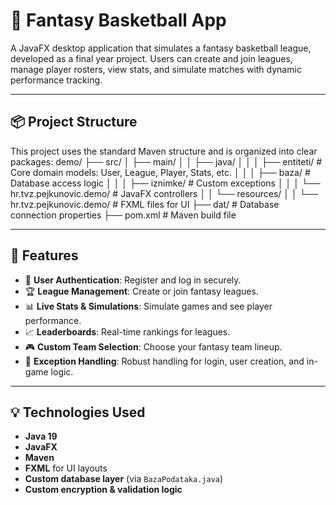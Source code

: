 # 🏀 Fantasy Basketball App

A JavaFX desktop application that simulates a fantasy basketball league, developed as a final year project. Users can create and join leagues, manage player rosters, view stats, and simulate matches with dynamic performance tracking.

---

## 📦 Project Structure

This project uses the standard Maven structure and is organized into clear packages:
demo/
├── src/
│ ├── main/
│ │ ├── java/
│ │ │ ├── entiteti/ # Core domain models: User, League, Player, Stats, etc.
│ │ │ ├── baza/ # Database access logic
│ │ │ ├── iznimke/ # Custom exceptions
│ │ │ └── hr.tvz.pejkunovic.demo/ # JavaFX controllers
│ │ └── resources/
│ │ └── hr.tvz.pejkunovic.demo/ # FXML files for UI
├── dat/ # Database connection properties
├── pom.xml # Maven build file

---

## 🚀 Features

- 👥 **User Authentication**: Register and log in securely.
- 🏆 **League Management**: Create or join fantasy leagues.
- 📊 **Live Stats & Simulations**: Simulate games and see player performance.
- 📈 **Leaderboards**: Real-time rankings for leagues.
- 🎮 **Custom Team Selection**: Choose your fantasy team lineup.
- 🧠 **Exception Handling**: Robust handling for login, user creation, and in-game logic.

---

## 💡 Technologies Used

- **Java 19**
- **JavaFX**
- **Maven**
- **FXML** for UI layouts
- **Custom database layer** (via `BazaPodataka.java`)
- **Custom encryption & validation logic**
